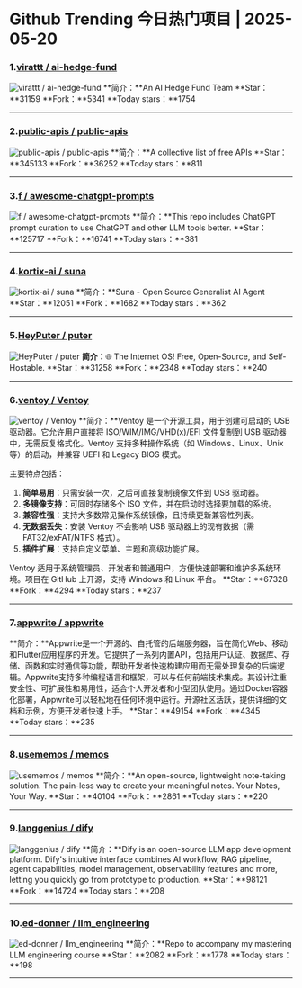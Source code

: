 # Github Trending 今日热门项目 | 2025-05-20
### 1.[virattt / ai-hedge-fund](https://github.com/virattt/ai-hedge-fund)

![virattt / ai-hedge-fund](https://opengraph.githubassets.com/1afe724b648ccce3997a4894dbe97ddbaee4af362c66079474a6dc6a7f7d0769/virattt/ai-hedge-fund)
**简介：**An AI Hedge Fund Team
**Star：**31159
**Fork：**5341
**Today stars：**1754

---

### 2.[public-apis / public-apis](https://github.com/public-apis/public-apis)

![public-apis / public-apis](https://repository-images.githubusercontent.com/54346799/e5ee272c-dfe1-40e5-b66b-b0a36e815254)
**简介：**A collective list of free APIs
**Star：**345133
**Fork：**36252
**Today stars：**811

---

### 3.[f / awesome-chatgpt-prompts](https://github.com/f/awesome-chatgpt-prompts)

![f / awesome-chatgpt-prompts](https://opengraph.githubassets.com/5870e480240cf2877bdd17e76e2e46ecdaf7d84b78e8523db6be7b90a0f3441d/f/awesome-chatgpt-prompts)
**简介：**This repo includes ChatGPT prompt curation to use ChatGPT and other LLM tools better.
**Star：**125717
**Fork：**16741
**Today stars：**381

---

### 4.[kortix-ai / suna](https://github.com/kortix-ai/suna)

![kortix-ai / suna](https://repository-images.githubusercontent.com/868173144/c12ebf0e-b8aa-4050-ba6a-e4edc7b999a6)
**简介：**Suna - Open Source Generalist AI Agent
**Star：**12051
**Fork：**1682
**Today stars：**362

---

### 5.[HeyPuter / puter](https://github.com/HeyPuter/puter)

![HeyPuter / puter](https://repository-images.githubusercontent.com/766341786/ad2dfdf3-eb84-4407-8f7a-63fcda75e346)
**简介：**🌐 The Internet OS! Free, Open-Source, and Self-Hostable.
**Star：**31258
**Fork：**2348
**Today stars：**240

---

### 6.[ventoy / Ventoy](https://github.com/ventoy/Ventoy)

![ventoy / Ventoy](https://opengraph.githubassets.com/b8fc5829c027a4f1d8c6d70660180ecfc9d5cb817932989da6d6980b0d6e5a65/ventoy/Ventoy)
**简介：**Ventoy 是一个开源工具，用于创建可启动的 USB 驱动器。它允许用户直接将 ISO/WIM/IMG/VHD(x)/EFI 文件复制到 USB 驱动器中，无需反复格式化。Ventoy 支持多种操作系统（如 Windows、Linux、Unix 等）的启动，并兼容 UEFI 和 Legacy BIOS 模式。  

主要特点包括：  
1. **简单易用**：只需安装一次，之后可直接复制镜像文件到 USB 驱动器。  
2. **多镜像支持**：可同时存储多个 ISO 文件，并在启动时选择要加载的系统。  
3. **兼容性强**：支持大多数常见操作系统镜像，且持续更新兼容性列表。  
4. **无数据丢失**：安装 Ventoy 不会影响 USB 驱动器上的现有数据（需 FAT32/exFAT/NTFS 格式）。  
5. **插件扩展**：支持自定义菜单、主题和高级功能扩展。  

Ventoy 适用于系统管理员、开发者和普通用户，方便快速部署和维护多系统环境。项目在 GitHub 上开源，支持 Windows 和 Linux 平台。
**Star：**67328
**Fork：**4294
**Today stars：**237

---

### 7.[appwrite / appwrite](https://github.com/appwrite/appwrite)

**简介：**Appwrite是一个开源的、自托管的后端服务器，旨在简化Web、移动和Flutter应用程序的开发。它提供了一系列内置API，包括用户认证、数据库、存储、函数和实时通信等功能，帮助开发者快速构建应用而无需处理复杂的后端逻辑。Appwrite支持多种编程语言和框架，可以与任何前端技术集成。其设计注重安全性、可扩展性和易用性，适合个人开发者和小型团队使用。通过Docker容器化部署，Appwrite可以轻松地在任何环境中运行。开源社区活跃，提供详细的文档和示例，方便开发者快速上手。
**Star：**49154
**Fork：**4345
**Today stars：**235

---

### 8.[usememos / memos](https://github.com/usememos/memos)

![usememos / memos](https://repository-images.githubusercontent.com/436297812/02a4fe19-4a8b-4d8b-bd1f-be120b90737a)
**简介：**An open-source, lightweight note-taking solution. The pain-less way to create your meaningful notes. Your Notes, Your Way.
**Star：**40104
**Fork：**2861
**Today stars：**220

---

### 9.[langgenius / dify](https://github.com/langgenius/dify)

![langgenius / dify](https://repository-images.githubusercontent.com/626805178/6616f28b-ae4c-44e6-8b4c-e3c3396315e9)
**简介：**Dify is an open-source LLM app development platform. Dify's intuitive interface combines AI workflow, RAG pipeline, agent capabilities, model management, observability features and more, letting you quickly go from prototype to production.
**Star：**98121
**Fork：**14724
**Today stars：**208

---

### 10.[ed-donner / llm_engineering](https://github.com/ed-donner/llm_engineering)

![ed-donner / llm_engineering](https://opengraph.githubassets.com/03c8dd6601c42d2c4d3091e22a129038bfd7be0cbbb37c25b8ee0e2c93c394ca/ed-donner/llm_engineering)
**简介：**Repo to accompany my mastering LLM engineering course
**Star：**2082
**Fork：**1778
**Today stars：**198

---

